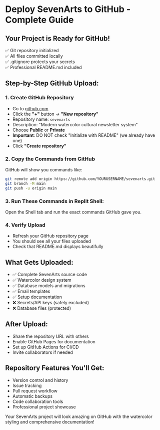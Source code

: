 # Deploy SevenArts to GitHub - Complete Guide

## Your Project is Ready for GitHub!

✅ Git repository initialized  
✅ All files committed locally  
✅ .gitignore protects your secrets  
✅ Professional README.md included  

## Step-by-Step GitHub Upload:

### 1. Create GitHub Repository
- Go to [github.com](https://github.com)
- Click the **"+"** button → **"New repository"**
- Repository name: `sevenarts`
- Description: "Modern watercolor cultural newsletter system"
- Choose **Public** or **Private**
- **Important**: DO NOT check "Initialize with README" (we already have one)
- Click **"Create repository"**

### 2. Copy the Commands from GitHub
GitHub will show you commands like:
```bash
git remote add origin https://github.com/YOURUSERNAME/sevenarts.git
git branch -M main
git push -u origin main
```

### 3. Run These Commands in Replit Shell:
Open the Shell tab and run the exact commands GitHub gave you.

### 4. Verify Upload
- Refresh your GitHub repository page
- You should see all your files uploaded
- Check that README.md displays beautifully

## What Gets Uploaded:
- ✅ Complete SevenArts source code
- ✅ Watercolor design system
- ✅ Database models and migrations  
- ✅ Email templates
- ✅ Setup documentation
- ❌ Secrets/API keys (safely excluded)
- ❌ Database files (protected)

## After Upload:
- Share the repository URL with others
- Enable GitHub Pages for documentation
- Set up GitHub Actions for CI/CD
- Invite collaborators if needed

## Repository Features You'll Get:
- Version control and history
- Issue tracking
- Pull request workflow
- Automatic backups
- Code collaboration tools
- Professional project showcase

Your SevenArts project will look amazing on GitHub with the watercolor styling and comprehensive documentation!
